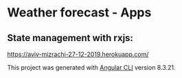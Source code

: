 # Weather forecast - Apps

## State management with rxjs: 
https://aviv-mizrachi-27-12-2019.herokuapp.com/

This project was generated with [Angular CLI](https://github.com/angular/angular-cli) version 8.3.21.

